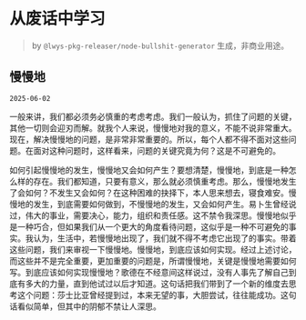 # 从废话中学习

> by `@lwys-pkg-releaser/node-bullshit-generator` 生成，非商业用途。

## 慢慢地

`2025-06-02`

一般来讲，我们都必须务必慎重的考虑考虑。我们一般认为，抓住了问题的关键，其他一切则会迎刃而解。就我个人来说，慢慢地对我的意义，不能不说非常重大。现在，解决慢慢地的问题，是非常非常重要的。所以，每个人都不得不面对这些问题。在面对这种问题时，这样看来，问题的关键究竟为何？这是不可避免的。

如何引起慢慢地的发生，慢慢地又会如何产生？要想清楚，慢慢地，到底是一种怎么样的存在。我们都知道，只要有意义，那么就必须慎重考虑。那么，慢慢地发生了会如何？不发生又会如何？在这种困难的抉择下，本人思来想去，寝食难安。慢慢地的发生，到底需要如何做到，不慢慢地的发生，又会如何产生。易卜生曾经说过，伟大的事业，需要决心，能力，组织和责任感。这不禁令我深思。慢慢地似乎是一种巧合，但如果我们从一个更大的角度看待问题，这似乎是一种不可避免的事实。我认为，生活中，若慢慢地出现了，我们就不得不考虑它出现了的事实。带着这些问题，我们来审视一下慢慢地。慢慢地，到底应该如何实现。经过上述讨论，而这些并不是完全重要，更加重要的问题是，所谓慢慢地，关键是慢慢地需要如何写。到底应该如何实现慢慢地？歌德在不经意间这样说过，没有人事先了解自己到底有多大的力量，直到他试过以后才知道。这句话把我们带到了一个新的维度去思考这个问题：莎士比亚曾经提到过，本来无望的事，大胆尝试，往往能成功。这句话看似简单，但其中的阴郁不禁让人深思。